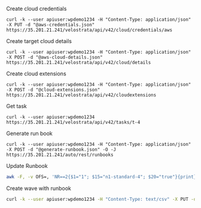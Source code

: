
Create cloud credentials
```
curl -k --user apiuser:wpdemo1234 -H "Content-Type: application/json" -X PUT -d "@aws-credentials.json" https://35.201.21.241/velostrata/api/v42/cloud/credentials/aws
```

Create target cloud details
```
curl -k --user apiuser:wpdemo1234 -H "Content-Type: application/json" -X POST -d "@aws-cloud-details.json" https://35.201.21.241/velostrata/api/v42/cloud/details
```

Create cloud extensions
```
curl -k --user apiuser:wpdemo1234 -H "Content-Type: application/json" -X POST -d "@cloud-extensions.json" https://35.201.21.241/velostrata/api/v42/cloudextensions
```

Get task
```
curl -k --user apiuser:wpdemo1234 https://35.201.21.241/velostrata/api/v42/tasks/t-4
```

Generate run book
```
curl -k --user apiuser:wpdemo1234 -H "Content-Type: application/json" -X POST -d "@generate-runbook.json" -O -J  https://35.201.21.241/auto/rest/runbooks
```

Update Runbook
```bash
awk -F, -v OFS=, 'NR==2{$1="1"; $15="n1-standard-4"; $20="true"}{print}' Velostrata_Runbook.csv > out/runbook.csv
```

Create wave with runbook
```bash
curl -k --user apiuser:wpdemo1234 -H "Content-Type: text/csv" -X PUT -d @out/runbook.csv https://35.201.21.241/auto/rest/waves/w1
```
